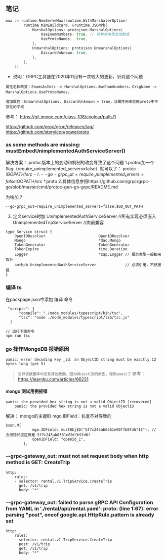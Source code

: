 ## 笔记
```go
mux := runtime.NewServeMux(runtime.WithMarshalerOption(
		runtime.MIMEWildcard, &runtime.JSONPb{
			MarshalOptions: protojson.MarshalOptions{
				UseEnumNumbers: true, // 将枚举类型生成数值
				UseProtoNames:  true,
			},
			UnmarshalOptions: protojson.UnmarshalOptions{
				DiscardUnknown: true,
			},
		},
	))
```
- 说明：GRPC工具链在2020年11月有一次较大的更新。针对这个问题
```
属性名称改变：EnumsAsInts -> MarshalOptions.UseEnumNumbers，OrigName -> MarshalOptions.UseProtoNames，

增加属性：UnmarshalOptions. DiscardUnknown = true，该属性用来忽略proto中不存在的字段
```
参考： https://git.imooc.com/class-108/coolcar/pulls/1

https://github.com/grpc/grpc/releases/tag/
https://github.com/storyicon/powerproto

###  as some methods are missing: mustEmbedUnimplementedAuthServiceServer()
解决方案：
protoc版本上的变动和机制的改变导致了这个问题
1.protoc加一个flag（require_unimplemented_servers=false）就可以了：
protoc -I$GOPATH/src -I.
--go-grpc_out=require_unimplemented_servers=false:$GOPATH/src *.proto
2.具体信息参照https://github.com/grpc/grpc-go/blob/master/cmd/protoc-gen-go-grpc/README.md

为啥加？
```shell
--go-grpc_out=require_unimplemented_servers=false:$GO_OUT_PATH
```

3. 定义service时加 UnimplementedAuthServiceServer
   //所有实现必须嵌入UnimplementedTripServiceServer
   //向前兼容
```shell
type Service struct {
	OpenIDResolver                        OpenIDResolver
	Mongo                                 *dao.Mongo
	TokenGenerator                        TokenGenerator
	TokenExpire                           time.Duration
	Logger                                *zap.Logger // 服务类型一般都用指针
	authpb.UnimplementedAuthServiceServer             // 必须引用，不然报错
}
```

### 编译 ts
在packpage.json中添加 编译 命令

```shell
 "scripts": {
      "compile": "./node_modules/typescript/bin/tsc",
      "tsc": "node ./node_modules/typescript/lib/tsc.js"
  }
  
// 运行下面命令  
npm run tsc
```

### go 操作MongoDB 报错原因
```shell
panic: error decoding key _id: an ObjectID string must be exactly 12 bytes long (got 5)
```
> ```当然该数据库中还有其他数据，因为ObjectID的原因，程序panic了```
参考：https://learnku.com/articles/66231


#### mongo 测试用例报错
```shell
panic: the provided hex string is not a valid ObjectID [recovered]
	panic: the provided hex string is not a valid ObjectID
```
解决：
mongo的主键ID mgo.IDField：长度不对导致的 
```shell
bson.M{
			mgo.IDField: mustObjID("5f7c245ab0361e00ffb9fd6f11"), // 会报错长度应该是 5f7c245ab0361e00ffb9fd6f
			openIDField: "openid_1",
		},
```

### --grpc-gateway_out: must not set request body when http method is GET: CreateTrip
```shell
http:
    rules:
    - selector: rental.v1.TripService.CreateTrip
      get: /v1/trip
      body: "*"
```

### --grpc-gateway_out: failed to parse gRPC API Configuration from YAML in './rental/api/rental.yaml': proto: (line 1:67): error parsing "post", oneof google.api.HttpRule.pattern is already set
```shell
http:
    rules:
    - selector: rental.v1.TripService.CreateTrip
      post: /v1/trip
      get: /v1/trip
      body: "*"
```
